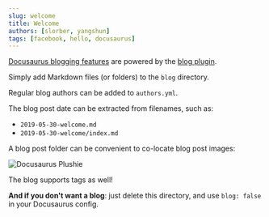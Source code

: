 ```yaml
---
slug: welcome
title: Welcome
authors: [slorber, yangshun]
tags: [facebook, hello, docusaurus]
---
```


[Docusaurus blogging features](https://docusaurus.io/docs/blog) are powered by the [blog plugin](https://docusaurus.io/docs/api/plugins/@docusaurus/plugin-content-blog).

Simply add Markdown files (or folders) to the `blog` directory.

Regular blog authors can be added to `authors.yml`.

The blog post date can be extracted from filenames, such as:

- `2019-05-30-welcome.md`
- `2019-05-30-welcome/index.md`

A blog post folder can be convenient to co-locate blog post images:

![Docusaurus Plushie](https://img.alicdn.com/imgextra/i4/O1CN01GZ8Gm51DHyo7asI5m_!!6000000000192-2-tps-160-160.png)

The blog supports tags as well!

**And if you don't want a blog**: just delete this directory, and use `blog: false` in your Docusaurus config.
